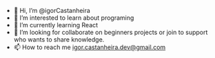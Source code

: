 - 👋 Hi, I’m @igorCastanheira
- 👀 I’m interested to learn about programing
- 🌱 I’m currently learning React
- 💞️ I’m looking for collaborate on beginners projects or join to support who wants to share knowledge.
- 📫 How to reach me igor.castanheira.dev@gmail.com

<!---
igorCastanheira/igorCastanheira is a ✨ special ✨ repository because its `README.md` (this file) appears on your GitHub profile.
You can click the Preview link to take a look at your changes.
--->

